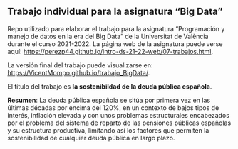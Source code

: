 ## Trabajo individual para la asignatura “Big Data”

Repo utilizado para elaborar el trabajo para la asignatura “Programación
y manejo de datos en la era del Big Data” de la Universitat de València
durante el curso 2021-2022. La página web de la asignatura puede verse
aquí: <https://perezp44.github.io/intro-ds-21-22-web/07-trabajos.html>.

La versión final del trabajo puede visualizarse en: <https://VicentMompo.github.io/trabajo_BigData/>.

El título del trabajo es **la sostenibildad de la deuda pública española**. 

**Resumen**: La deuda pública española se sitúa por primera vez en las últimas décadas por encima del 120%, en un contexto de bajos tipos de interés, inflación elevada y con unos problemas estructurales encabezados por el problema del sistema de reparto de las pensiones públicas españolas y su estructura productiva, limitando así los factores que permiten la sostenibilidad de cualquier deuda pública en largo plazo.



